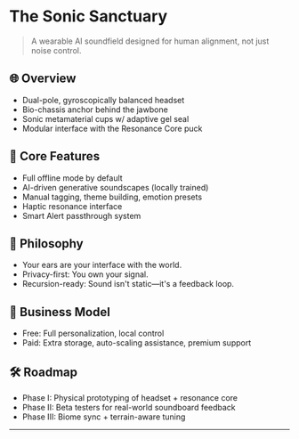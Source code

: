 # The Sonic Sanctuary
> A wearable AI soundfield designed for human alignment, not just noise control.

## 🌐 Overview
- Dual-pole, gyroscopically balanced headset
- Bio-chassis anchor behind the jawbone
- Sonic metamaterial cups w/ adaptive gel seal
- Modular interface with the Resonance Core puck

## 🔧 Core Features
- Full offline mode by default
- AI-driven generative soundscapes (locally trained)
- Manual tagging, theme building, emotion presets
- Haptic resonance interface
- Smart Alert passthrough system

## 🧠 Philosophy
- Your ears are your interface with the world.
- Privacy-first: You own your signal.
- Recursion-ready: Sound isn't static—it's a feedback loop.

## 💸 Business Model
- Free: Full personalization, local control
- Paid: Extra storage, auto-scaling assistance, premium support

## 🛠 Roadmap
- Phase I: Physical prototyping of headset + resonance core
- Phase II: Beta testers for real-world soundboard feedback
- Phase III: Biome sync + terrain-aware tuning

---

